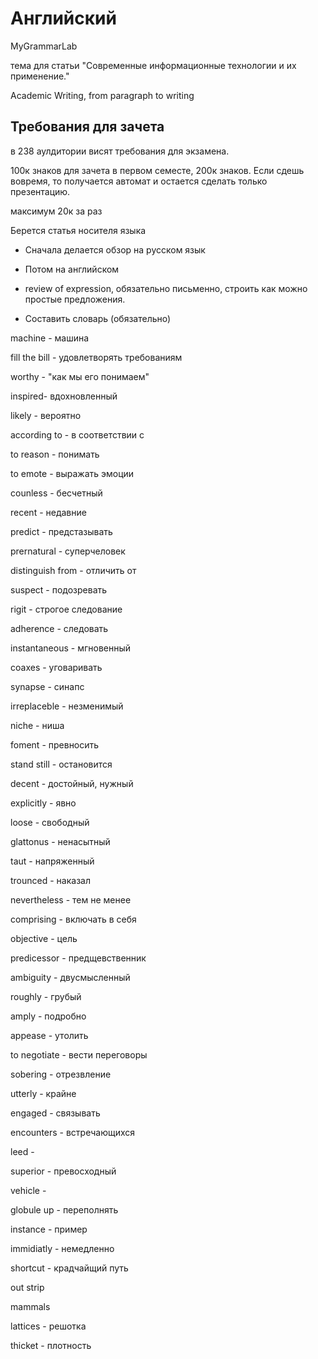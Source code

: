 # Английский

MyGrammarLab

тема для статьи "Современные информационные технологии и их применение."

Academic Writing, from paragraph to writing

## Требования для зачета

в 238 аулдитории висят требования для экзамена.

100к знаков для зачета в первом семесте, 200к знаков. Если сдешь вовремя, то получается автомат и остается сделать только презентацию.

максимум 20к за раз

Берется статья носителя языка

-   Сначала делается обзор на русском язык

-   Потом на английском

-   review of expression, обязательно письменно, строить как можно простые предложения.

-   Составить словарь (обязательно)

machine - машина

fill the bill - удовлетворять требованиям

worthy - "как мы его понимаем"

inspired- вдохновленный

likely - вероятно

according to - в соответствии с

to reason - понимать

to emote - выражать эмоции

counless - бесчетный

recent - недавние

predict - предстазывать

prernatural - суперчеловек

distinguish from - отличить от

suspect - подозревать

rigit - строгое следование

adherence - следовать

instantaneous - мгновенный

coaxes - уговаривать

synapse - синапс

irreplaceble - незменимый

niche - ниша

foment - превносить

stand still - остановится

decent - достойный, нужный

explicitly - явно

loose - свободный

glattonus - ненасытный

taut - напряженный

trounced - наказал

nevertheless - тем не менее

comprising - включать в себя

objective - цель

predicessor - предщевственник

ambiguity - двусмысленный

roughly - грубый

amply - подробно

appease - утолить

to negotiate - вести переговоры

sobering - отрезвление

utterly - крайне

engaged - связывать

encounters - встречающихся

leed - 

superior - превосходный

vehicle - 

globule up - переполнять

instance - пример

immidiatly - немедленно

shortcut - крадчайщий путь

out strip

mammals

lattices - решотка

thicket - плотность
